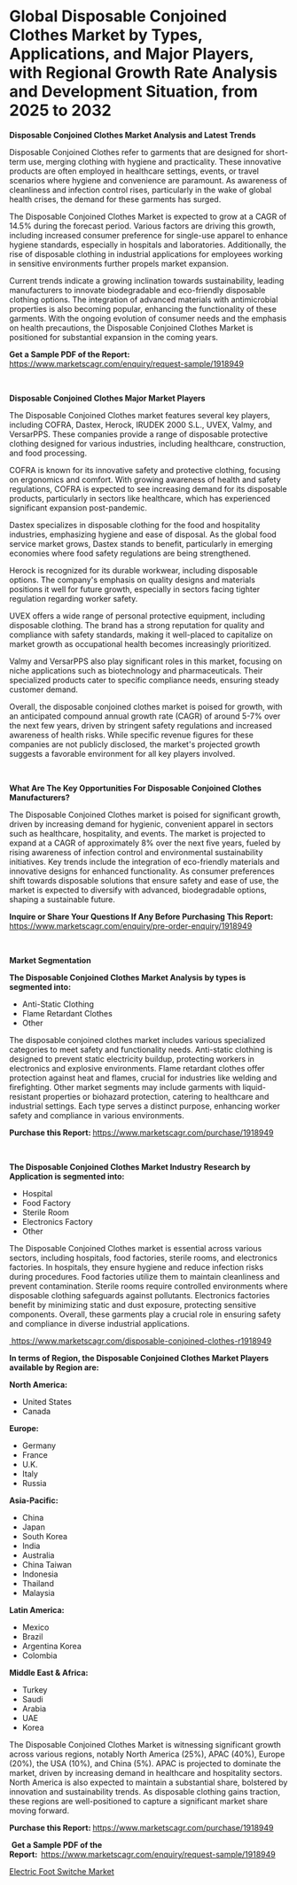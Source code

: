 <p><h1>Global Disposable Conjoined Clothes Market by Types, Applications, and Major Players, with Regional Growth Rate Analysis and Development Situation, from 2025 to 2032</h1></p><p><strong>Disposable Conjoined Clothes Market Analysis and Latest Trends</strong></p>
<p><p>Disposable Conjoined Clothes refer to garments that are designed for short-term use, merging clothing with hygiene and practicality. These innovative products are often employed in healthcare settings, events, or travel scenarios where hygiene and convenience are paramount. As awareness of cleanliness and infection control rises, particularly in the wake of global health crises, the demand for these garments has surged.</p><p>The Disposable Conjoined Clothes Market is expected to grow at a CAGR of 14.5% during the forecast period. Various factors are driving this growth, including increased consumer preference for single-use apparel to enhance hygiene standards, especially in hospitals and laboratories. Additionally, the rise of disposable clothing in industrial applications for employees working in sensitive environments further propels market expansion. </p><p>Current trends indicate a growing inclination towards sustainability, leading manufacturers to innovate biodegradable and eco-friendly disposable clothing options. The integration of advanced materials with antimicrobial properties is also becoming popular, enhancing the functionality of these garments. With the ongoing evolution of consumer needs and the emphasis on health precautions, the Disposable Conjoined Clothes Market is positioned for substantial expansion in the coming years.</p></p>
<p><strong>Get a Sample PDF of the Report:&nbsp;</strong> <a href="https://www.marketscagr.com/enquiry/request-sample/1918949?utm_campaign=3527&utm_medium=2&utm_source=Github&utm_content=ia&utm_term=28032025&utm_id=disposable-conjoined-clothes">https://www.marketscagr.com/enquiry/request-sample/1918949</a></p>
<p>&nbsp;</p>
<p><strong>Disposable Conjoined Clothes Major Market Players</strong></p>
<p><p>The Disposable Conjoined Clothes market features several key players, including COFRA, Dastex, Herock, IRUDEK 2000 S.L., UVEX, Valmy, and VersarPPS. These companies provide a range of disposable protective clothing designed for various industries, including healthcare, construction, and food processing.</p><p>COFRA is known for its innovative safety and protective clothing, focusing on ergonomics and comfort. With growing awareness of health and safety regulations, COFRA is expected to see increasing demand for its disposable products, particularly in sectors like healthcare, which has experienced significant expansion post-pandemic.</p><p>Dastex specializes in disposable clothing for the food and hospitality industries, emphasizing hygiene and ease of disposal. As the global food service market grows, Dastex stands to benefit, particularly in emerging economies where food safety regulations are being strengthened.</p><p>Herock is recognized for its durable workwear, including disposable options. The company's emphasis on quality designs and materials positions it well for future growth, especially in sectors facing tighter regulation regarding worker safety.</p><p>UVEX offers a wide range of personal protective equipment, including disposable clothing. The brand has a strong reputation for quality and compliance with safety standards, making it well-placed to capitalize on market growth as occupational health becomes increasingly prioritized.</p><p>Valmy and VersarPPS also play significant roles in this market, focusing on niche applications such as biotechnology and pharmaceuticals. Their specialized products cater to specific compliance needs, ensuring steady customer demand.</p><p>Overall, the disposable conjoined clothes market is poised for growth, with an anticipated compound annual growth rate (CAGR) of around 5-7% over the next few years, driven by stringent safety regulations and increased awareness of health risks. While specific revenue figures for these companies are not publicly disclosed, the market's projected growth suggests a favorable environment for all key players involved.</p></p>
<p>&nbsp;</p>
<p><strong>What Are The Key Opportunities For Disposable Conjoined Clothes Manufacturers?</strong></p>
<p><p>The Disposable Conjoined Clothes market is poised for significant growth, driven by increasing demand for hygienic, convenient apparel in sectors such as healthcare, hospitality, and events. The market is projected to expand at a CAGR of approximately 8% over the next five years, fueled by rising awareness of infection control and environmental sustainability initiatives. Key trends include the integration of eco-friendly materials and innovative designs for enhanced functionality. As consumer preferences shift towards disposable solutions that ensure safety and ease of use, the market is expected to diversify with advanced, biodegradable options, shaping a sustainable future.</p></p>
<p><strong>Inquire or Share Your Questions If Any Before Purchasing This Report:</strong> <a href="https://www.marketscagr.com/enquiry/pre-order-enquiry/1918949?utm_campaign=3527&utm_medium=2&utm_source=Github&utm_content=ia&utm_term=28032025&utm_id=disposable-conjoined-clothes">https://www.marketscagr.com/enquiry/pre-order-enquiry/1918949</a></p>
<p>&nbsp;</p>
<p><strong>Market Segmentation</strong></p>
<p><strong>The Disposable Conjoined Clothes Market Analysis by types is segmented into:</strong></p>
<p><ul><li>Anti-Static Clothing</li><li>Flame Retardant Clothes</li><li>Other</li></ul></p>
<p><p>The disposable conjoined clothes market includes various specialized categories to meet safety and functionality needs. Anti-static clothing is designed to prevent static electricity buildup, protecting workers in electronics and explosive environments. Flame retardant clothes offer protection against heat and flames, crucial for industries like welding and firefighting. Other market segments may include garments with liquid-resistant properties or biohazard protection, catering to healthcare and industrial settings. Each type serves a distinct purpose, enhancing worker safety and compliance in various environments.</p></p>
<p><strong>Purchase this Report:&nbsp;</strong><a href="https://www.marketscagr.com/purchase/1918949?utm_campaign=3527&utm_medium=2&utm_source=Github&utm_content=ia&utm_term=28032025&utm_id=disposable-conjoined-clothes">https://www.marketscagr.com/purchase/1918949</a></p>
<p>&nbsp;</p>
<p><strong>The Disposable Conjoined Clothes Market Industry Research by Application is segmented into:</strong></p>
<p><ul><li>Hospital</li><li>Food Factory</li><li>Sterile Room</li><li>Electronics Factory</li><li>Other</li></ul></p>
<p><p>The Disposable Conjoined Clothes market is essential across various sectors, including hospitals, food factories, sterile rooms, and electronics factories. In hospitals, they ensure hygiene and reduce infection risks during procedures. Food factories utilize them to maintain cleanliness and prevent contamination. Sterile rooms require controlled environments where disposable clothing safeguards against pollutants. Electronics factories benefit by minimizing static and dust exposure, protecting sensitive components. Overall, these garments play a crucial role in ensuring safety and compliance in diverse industrial applications.</p></p>
<p><a href="https://www.marketscagr.com/disposable-conjoined-clothes-r1918949?utm_campaign=3527&utm_medium=2&utm_source=Github&utm_content=ia&utm_term=28032025&utm_id=disposable-conjoined-clothes">&nbsp;https://www.marketscagr.com/disposable-conjoined-clothes-r1918949</a></p>
<p><strong>In terms of Region, the Disposable Conjoined Clothes Market Players available by Region are:</strong></p>
<p>
    <p> <strong> North America: </strong>
        <ul>
            <li>United States</li>
            <li>Canada</li>
        </ul>
        </p> 
    <p> <strong> Europe: </strong>
        <ul>
            <li>Germany</li>
            <li>France</li>
            <li>U.K.</li>
            <li>Italy</li>
            <li>Russia</li>
        </ul>
        </p> 
    <p> <strong> Asia-Pacific: </strong>
        <ul>
            <li>China</li>
            <li>Japan</li>
            <li>South Korea</li>
            <li>India</li>
            <li>Australia</li>
            <li>China Taiwan</li>
            <li>Indonesia</li>
            <li>Thailand</li>
            <li>Malaysia</li>
        </ul>
        </p> 
    <p> <strong> Latin America: </strong>
        <ul>
            <li>Mexico</li>
            <li>Brazil</li>
            <li>Argentina Korea</li>
            <li>Colombia</li>
        </ul>
        </p> 
    <p> <strong> Middle East & Africa: </strong>
        <ul>
            <li>Turkey</li>
            <li>Saudi</li>
            <li>Arabia</li>
            <li>UAE</li>
            <li>Korea</li>
        </ul>
    </p>
    </p>
<p><p>The Disposable Conjoined Clothes Market is witnessing significant growth across various regions, notably North America (25%), APAC (40%), Europe (20%), the USA (10%), and China (5%). APAC is projected to dominate the market, driven by increasing demand in healthcare and hospitality sectors. North America is also expected to maintain a substantial share, bolstered by innovation and sustainability trends. As disposable clothing gains traction, these regions are well-positioned to capture a significant market share moving forward.</p></p>
<p><strong>Purchase this Report: </strong><a href="https://www.marketscagr.com/purchase/1918949?utm_campaign=3527&utm_medium=2&utm_source=Github&utm_content=ia&utm_term=28032025&utm_id=disposable-conjoined-clothes">https://www.marketscagr.com/purchase/1918949</a></p>
<p>&nbsp;<strong>Get a Sample PDF of the Report:&nbsp;&nbsp;</strong><a href="https://www.marketscagr.com/enquiry/request-sample/1918949?utm_campaign=3527&utm_medium=2&utm_source=Github&utm_content=ia&utm_term=28032025&utm_id=disposable-conjoined-clothes">https://www.marketscagr.com/enquiry/request-sample/1918949</a></p>
<p><strong></strong></p>
<p><p><a href="https://github.com/boccalyver5k/Market-Research-Report-List-1/blob/main/electric-foot-switche-market.md?utm_campaign=3527&utm_medium=2&utm_source=Github&utm_content=ia&utm_term=28032025&utm_id=disposable-conjoined-clothes">Electric Foot Switche Market</a></p></p>